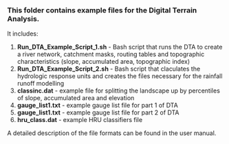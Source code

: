 ### This folder contains example files for the Digital Terrain Analysis.

It includes:

1. **Run_DTA_Example_Script_1.sh** - Bash script that runs the DTA to create a river network, catchment masks, routing tables and topographic characteristics (slope, accumulated area, topographic index)
2. **Run_DTA_Example_Script_2.sh** - Bash script that claculates the hydrologic response units and creates the files necessary for the rainfall runoff modelling
3. **classinc.dat** - example file for splitting the landscape up by percentiles of slope, accumulated area and elevation
4. **gauge_list1.txt** - example gauge list file for part 1 of DTA
5. **gauge_list1.txt** - example gauge list file for part 2 of DTA
6. **hru_class.dat** - example HRU classifiers file

A detailed description of the file formats can be found in the user manual.  

